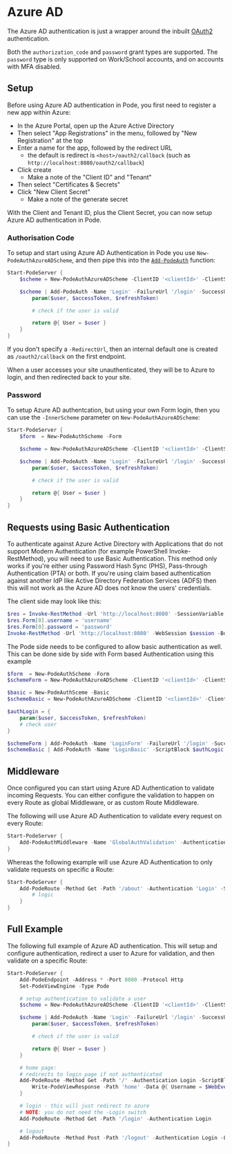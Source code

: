 # Azure AD

The Azure AD authentication is just a wrapper around the inbuilt [OAuth2](../OAuth2) authentication.

Both the `authorization_code` and `password` grant types are supported. The `password` type is only supported on Work/School accounts, and on accounts with MFA disabled.

## Setup

Before using Azure AD authentication in Pode, you first need to register a new app within Azure:

* In the Azure Portal, open up the Azure Active Directory
* Then select "App Registrations" in the menu, followed by "New Registration" at the top
* Enter a name for the app, followed by the redirect URL
    * the default is redirect is `<host>/oauth2/callback` (such as `http://localhost:8080/oauth2/callback`)
* Click create
    * Make a note of the "Client ID" and "Tenant"
* Then select "Certificates & Secrets"
* Click "New Client Secret"
    * Make a note of the generate secret

With the Client and Tenant ID, plus the Client Secret, you can now setup Azure AD authentication in Pode.

### Authorisation Code

To setup and start using Azure AD Authentication in Pode you use `New-PodeAuthAzureADScheme`, and then pipe this into the [`Add-PodeAuth`](../../../../Functions/Authentication/Add-PodeAuth) function:

```powershell
Start-PodeServer {
    $scheme = New-PodeAuthAzureADScheme -ClientID '<clientId>' -ClientSecret '<clientSecret>' -Tenant '<tenant>'

    $scheme | Add-PodeAuth -Name 'Login' -FailureUrl '/login' -SuccessUrl '/' -ScriptBlock {
        param($user, $accessToken, $refreshToken)

        # check if the user is valid

        return @{ User = $user }
    }
}
```

If you don't specify a `-RedirectUrl`, then an internal default one is created as `/oauth2/callback` on the first endpoint.

When a user accesses your site unauthenticated, they will be to Azure to login, and then redirected back to your site.

### Password

To setup Azure AD authentcation, but using your own Form login, then you can use the `-InnerScheme` parameter on `New-PodeAuthAzureADScheme`:

```powershell
Start-PodeServer {
    $form  = New-PodeAuthScheme -Form

    $scheme = New-PodeAuthAzureADScheme -ClientID '<clientId>' -ClientSecret '<clientSecret>' -Tenant '<tenant>' -InnerScheme $form

    $scheme | Add-PodeAuth -Name 'Login' -FailureUrl '/login' -SuccessUrl '/' -ScriptBlock {
        param($user, $accessToken, $refreshToken)

        # check if the user is valid

        return @{ User = $user }
    }
}
```

## Requests using Basic Authentication

To authenticate against Azure Active Directory with Applications that do not support Modern Authentication (for example PowerShell Invoke-RestMethod), you will need to use Basic Authentication.
This method only works if you're either using Password Hash Sync (PHS), Pass-through Authentication (PTA) or both. If you're using claim based authentication against another IdP like Active Directory Federation Services (ADFS) then this will not work as the Azure AD does not know the users' credentials.

The client side may look like this:

```powershell
$res = Invoke-RestMethod -Url 'http://localhost:8080' -SessionVariable session
$res.Form[0].username = 'username'
$res.Form[0].password = 'password'
Invoke-RestMethod -Url 'http://localhost:8080' -WebSession $session -Body $res.Form[0]
```

The Pode side needs to be configured to allow basic authentication as well. This can be done side by side with Form based Authentication using this example

```powershell
$form  = New-PodeAuthScheme -Form
$schemeForm = New-PodeAuthAzureADScheme -ClientID '<clientId>' -ClientSecret '<clientSecret>' -Tenant '<tenant>' -InnerScheme $form

$basic = New-PodeAuthSceme -Basic
$schemeBasic = New-PodeAuthAzureADScheme -ClientID '<clientId>' -ClientSecret '<clientSecret>' -Tenant '<tenant>' -InnerScheme $basic

$authLogin = {
    param($user, $accessToken, $refreshToken)
    # check user
}

$schemeForm | Add-PodeAuth -Name 'LoginForm' -FailureUrl '/login' -SuccessUrl '/' -ScriptBlock $authLogic
$schemeBasic | Add-PodeAuth -Name 'LoginBasic' -ScriptBlock $authLogic
```

## Middleware

Once configured you can start using Azure AD Authentication to validate incoming Requests. You can either configure the validation to happen on every Route as global Middleware, or as custom Route Middleware.

The following will use Azure AD Authentication to validate every request on every Route:

```powershell
Start-PodeServer {
    Add-PodeAuthMiddleware -Name 'GlobalAuthValidation' -Authentication 'Login'
}
```

Whereas the following example will use Azure AD Authentication to only validate requests on specific a Route:

```powershell
Start-PodeServer {
    Add-PodeRoute -Method Get -Path '/about' -Authentication 'Login' -ScriptBlock {
        # logic
    }
}
```

## Full Example

The following full example of Azure AD authentication. This will setup and configure authentication, redirect a user to Azure for validation, and then validate on a specific Route:

```powershell
Start-PodeServer {
    Add-PodeEndpoint -Address * -Port 8080 -Protocol Http
    Set-PodeViewEngine -Type Pode

    # setup authentication to validate a user
    $scheme = New-PodeAuthAzureADScheme -ClientID '<clientId>' -ClientSecret '<clientSecret>' -Tenant '<tenant>'

    $scheme | Add-PodeAuth -Name 'Login' -FailureUrl '/login' -SuccessUrl '/' -ScriptBlock {
        param($user, $accessToken, $refreshToken)

        # check if the user is valid

        return @{ User = $user }
    }

    # home page:
    # redirects to login page if not authenticated
    Add-PodeRoute -Method Get -Path '/' -Authentication Login -ScriptBlock {
        Write-PodeViewResponse -Path 'home' -Data @{ Username = $WebEvent.Auth.User.name }
    }

    # login - this will just redirect to azure
    # NOTE: you do not need the -Login switch
    Add-PodeRoute -Method Get -Path '/login' -Authentication Login

    # logout
    Add-PodeRoute -Method Post -Path '/logout' -Authentication Login -Logout
}
```
